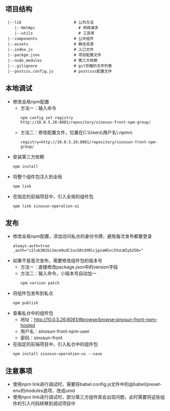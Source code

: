 <!--
 * @Author: huxudong
 * @Date: 2020-12-09 18:38:06
 * @LastEditTime: 2021-03-19 17:12:49
 * @Description: 使用说明
-->
## 项目结构
``` 
 |--lib                       # 公共方法
    |--NetApi                   # 网络请求
    |--utils                    # 工具库  
 |--components                # 公共组件
 |--assets                    # 静态资源
 |--index.js                  # 入口文件
 |--packge.json               # 项目配置文件
 |--node_modules              # 第三方依赖
 |--.gitignore                # git忽略的文件列表
 |--postcss.config.js         # postcsss配置文件
```

## 本地调试
  + 修改全局npm配置
    - 方法一：输入命令
      ```
      npm config set registry http://10.0.5.26:8081/repository/sinosun-front-npm-group/
      ```
    - 方法二：修改配置文件，位置在C:\Users\用户名\\.npmrc
      ```
      registry=http://10.0.5.26:8081/repository/sinosun-front-npm-group/
      ```
  + 安装第三方依赖
    ```
    npm install
    ```
  + 将整个组件包注入到全局
    ```
    npm link
    ```
  + 在指定的前端项目中，引入全局的组件包
    ```
    npm link sinosun-operation-ui
    ```

## 发布
  + 修改全局npm配置，添加访问私仓的身份令牌，避免每次发布都要登录
    ```
    always-auth=true
    _auth="c2lub3N1bi1mcm9udC1ucG0tdXNlcjpzaW5vc3VuLWZyb250="
    ```
  + 如果不是首次发布，需要修改组件包的版本号
    - 方法一：直接修改package.json中的version字段
    - 方法二：输入命令，小版本号自动加一
      ```
      npm version patch
      ```
  + 将组件包发布到私仓
    ```
    npm publish
    ```
  + 查看私仓中的组件包
    - 地址：http://10.0.5.26:8081/#browse/browse:sinosun-front-npm-hosted
    - 用户名：sinosun-front-npm-user
    - 密码：sinosun-front
  + 在指定的前端项目中，引入私仓中的组件包
    ```
    npm install sinosun-operation-ui --save
    ```

## 注意事项
  + 使用npm link进行调试时，需要将babel.config.js文件中的@babel/preset-env的modules选项，改成umd
  + 使用npm link进行调试时，部分第三方组件库会出现问题，此时需要将这些组件的引入代码转移到调试项目中
